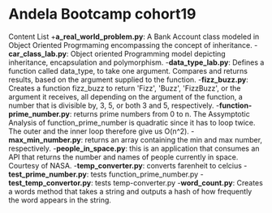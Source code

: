# Andela Bootcamp cohort19

Content List
+**a_real_world_problem.py**: A Bank Account class modeled in Object Oriented Progrmaming encompassing the concept of inheritance.
-**car_class_lab.py**: Object oriented Programming model depicting inheritance, encapsulation and polymorphism.
-**data_type_lab.py**: Defines a function called data_type, to take one argument. Compares and returns results, based on the argument supplied to the function. 
-**fizz_buzz.py**:
 Creates a function fizz_buzz to return 'Fizz', 'Buzz', 'FizzBuzz', or the argument it receives, all depending on the argument of the function, a number that is divisible by, 3, 5, or both 3 and 5, respectively.
-**function-prime_number.py**:
 returns prime numbers from 0 to n. The Assymptotic Analysis of function_prime_number is quadratic since it has to loop twice. The outer and the inner loop therefore give us O(n^2).
-**max_min_number.py**:  returns an array containing the min and max number, respectively.
-**people_in_space.py**: this is an application that consumes an API that returns the number and names of people currently in space. Courtesy of NASA.
-**temp_converter.py**: converts farenheit to celcius
-**test_prime_number.py**: tests function_prime_number.py
-**test_temp_convertor.py**: tests temp-converter.py
-**word_count.py**: Creates a words method that takes a string and outputs a hash of how frequently the word appears in the string. 